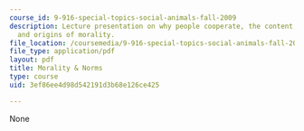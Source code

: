```yaml
---
course_id: 9-916-special-topics-social-animals-fall-2009
description: Lecture presentation on why people cooperate, the content, implementation,
  and origins of morality.
file_location: /coursemedia/9-916-special-topics-social-animals-fall-2009/3ef86ee4d98d542191d3b68e126ce425_MIT9_916F09_lec03.pdf
file_type: application/pdf
layout: pdf
title: Morality & Norms
type: course
uid: 3ef86ee4d98d542191d3b68e126ce425

---
```

None